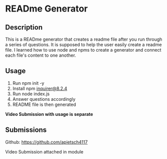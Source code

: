 # READme Generator

## Description

This is a READme generator that creates a readme file after you run through a series of questions. It is supposed to help the user easily create a readme file. I learned how to use node and npms to create a generator and connect each file's content to one another. 


## Usage

1. Run npm init -y
2. Install npm inquirer@8.2.4
3. Run node index.js
4. Answer questions accordingly
5. README file is then generated


**Video Submission with usage is separate**


## Submissions

Github: https://github.com/apietsch4117

Video Submission attached in module 


